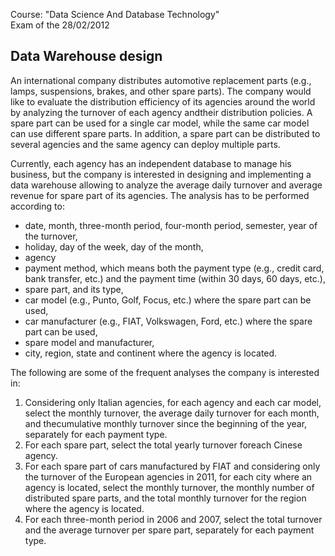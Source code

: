 Course: "Data Science And Database Technology"  
Exam of the 28/02/2012

## Data Warehouse design
An international company distributes automotive replacement parts (e.g., lamps, suspensions, brakes, and other spare parts). The company would like to evaluate the distribution efficiency of its agencies around the world by analyzing the turnover of each agency andtheir distribution policies. A spare part can be used for a single car model, while the same car model can use different spare parts. In addition, a spare part can be distributed to several agencies and the same agency can deploy multiple parts.

Currently, each agency has an independent database to manage his business, but the company is interested in designing and implementing a data warehouse allowing to analyze the average daily turnover and average revenue for spare part of its agencies. The analysis has to be performed according to:
- date, month, three-month period, four-month period, semester, year of the turnover,
- holiday, day of the week, day of the month,
- agency
- payment method, which means both the payment type (e.g., credit card, bank transfer, etc.) and the payment time (within 30 days, 60 days, etc.),
- spare part, and its type,
- car model (e.g., Punto, Golf, Focus, etc.) where the spare part can be used,
- car manufacturer (e.g., FIAT, Volkswagen, Ford, etc.) where the spare part can be used,
- spare model and manufacturer,
- city, region, state and continent where the agency is located.

The following are some of the frequent analyses the company is interested in:
1) Considering only Italian agencies, for each agency and each car model, select the monthly turnover, the average daily turnover for each month, and thecumulative monthly turnover since the beginning of the year, separately for each payment type.
2) For each spare part, select the total yearly turnover foreach Cinese agency.
3) For each spare part of cars manufactured by FIAT and considering only the turnover of the European agencies in 2011, for each city where an agency is located, select the monthly turnover, the monthly number of distributed spare parts, and the total monthly turnover for the region where the agency is located.
4) For each three-month period in 2006 and 2007, select the total turnover and the average turnover per spare part, separately for each payment type.